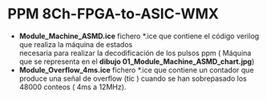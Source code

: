 # PPM 8Ch-FPGA-to-ASIC-WMX  

* **Module_Machine_ASMD.ice** fichero *.ice que contiene el código verilog que realiza la máquina de estados  
                              necesaria para realizar la decodificación de los pulsos ppm ( Máquina que se representa en el **dibujo 01_Module_Machine_ASMD_chart.jpg**)  
* **Module_Overflow_4ms.ice** fichero *.ice que contiene un contador que produce una señal de overflow (tic ) cuando se han sobrepasado los 48000 conteos ( 4ms a 12MHz).  
							  
